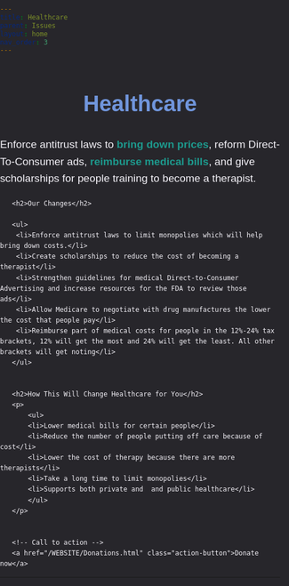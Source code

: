 ```yaml
---
title: Healthcare
parent: Issues
layout: home
nav_order: 3
---
```

<html lang="en">
<head>
   <meta charset="UTF-8">
   <meta name="viewport" content="width=device-width, initial-scale=1.0">
   <title>Healthcare</title>
   <style>
       body, html {
           margin: 0;
           padding: 0;
           font-family: Arial, sans-serif;
           background-color: #27262b;
           color: #f4f2f8;
           line-height: 1.6;
       }


       .content-container {
           max-width: 1000px;
           margin: 40px auto;
           padding: 20px;
           background-color: #27262b;
           border-radius: 10px;
           box-shadow: 0 2px 10px rgba(0, 0, 0, 0.1);
       }


       h1 {
           color: #7095DB;
           font-size: 2.5rem;
           text-align: center;
       }


       h2 {
           color: #4CAF50;
           font-size: 2rem;
           margin-top: 30px;
       }


       p {
           font-size: 1.2rem;
           margin-bottom: 20px;
       }


       ul, li {
           font-size: 1.1rem;
           margin-bottom: 10px;
           padding-left: 20px;
       }


       ul ul {
           margin-top: 10px;
           padding-left: 20px;
       }


       /* Styling for key terms */
       strong {
           color: #1D998D;
       }


       /* Buttons for action items */
       .action-button {
           display: inline-block;
           background-color: #4CAF50;
           color: white;
           padding: 10px 20px;
           text-decoration: none;
           border-radius: 5px;
           margin-top: 20px;
       }


       .action-button:hover {
           background-color: #45a049;
       }
   </style>
</head>
<body>


   <div class="content-container">
       <h1>Healthcare</h1>
       <p>
           Enforce antitrust laws to <strong>bring down prices</strong>, reform Direct-To-Consumer ads, <strong>reimburse medical bills</strong>, and give scholarships for people training to become a therapist.
       </p>


       <h2>Our Changes</h2>
       
       <ul>
		<li>Enforce antitrust laws to limit monopolies which will help bring down costs.</li>
		<li>Create scholarships to reduce the cost of becoming a therapist</li>
		<li>Strengthen guidelines for medical Direct-to-Consumer Advertising and increase resources for the FDA to review those ads</li>
		<li>Allow Medicare to negotiate with drug manufactures the lower the cost that people pay</li>
		<li>Reimburse part of medical costs for people in the 12%-24% tax brackets, 12% will get the most and 24% will get the least. All other brackets will get noting</li>
       </ul>


       <h2>How This Will Change Healthcare for You</h2>
       <p>
           <ul>
           <li>Lower medical bills for certain people</li>
           <li>Reduce the number of people putting off care because of cost</li>
           <li>Lower the cost of therapy because there are more therapists</li>
           <li>Take a long time to limit monopolies</li>
           <li>Supports both private and  and public healthcare</li>
           </ul>
       </p>


       <!-- Call to action -->
       <a href="/WEBSITE/Donations.html" class="action-button">Donate now</a>
   </div>


</body>
</html>


----


